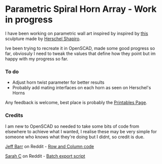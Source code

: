 # Parametric Spiral Horn Array - Work in progress

I have been working on parametric wall art inspired by inspired by [this](https://i.imgur.com/Kc8Cd5w.png) sculpture made by [Herschel Shapiro](https://www.tiktok.com/@herschelshapiro/video/7225225819789036805).

Ive been trying to recreate it in OpenSCAD, made some good progress so far, obviosuly I need to tweak the values that define how they point but im happy with my progress so far.

### To do
 - Adjust horn twist parameter for better results
 - Probably add mating interfaces on each horn as seen on Herschel's Horns

Any feedback is welcome, best place is probably the [Printables Page](https://www.printables.com/model/738765/).

### Credits
I am new to OpenSCAD so needed to take some bits of code from elsewhere to achieve what I wanted, I realise these may be very simple for someone who knows what they're doing but I didnt, so credit is due.

[Jeff Barr](https://www.reddit.com/user/jeffbarr/) on Reddit - [Row and Column code](https://www.reddit.com/r/openscad/comments/194zodo/incrementing_inside_a_loop/khlnhd4/?context=3)

[Sarah C](https://www.reddit.com/user/SarahC/) on Reddit - [Batch export script](https://www.reddit.com/r/openscad/comments/lbq58y/my_approach_to_scripting_parts_and_converting/)

